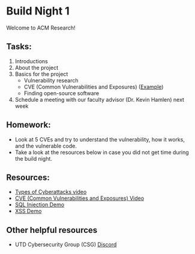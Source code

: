 # Build Night 1

Welcome to ACM Research!

## Tasks:
1) Introductions
2) About the project
3) Basics for the project
    - Vulnerability research
    - CVE (Common Vulnerabilities and Exposures) ([Example](https://cve.mitre.org/cgi-bin/cvename.cgi?name=CVE-2022-38550))
    - Finding open-source software
4) Schedule a meeting with our faculty advisor (Dr. Kevin Hamlen) next week

## Homework:
- Look at 5 CVEs and try to understand the vulnerability, how it works, and the vulnerable code.
- Take a look at the resources below in case you did not get time during the build night.

## Resources:
- [Types of Cyberattacks video](https://www.youtube.com/watch?v=NDcEOW8r0xc)
- [CVE (Common Vulnerabilities and Exposures) Video](https://www.youtube.com/watch?v=qfpnJyTl1To)
- [SQL Injection Demo](https://www.hacksplaining.com/exercises/sql-injection#/sql-injection-explanation)
- [XSS Demo](https://xss-game.appspot.com/level1)

## Other helpful resources
- UTD Cybersecurity Group (CSG) [Discord](https://discord.gg/25g6jPcAuA)
